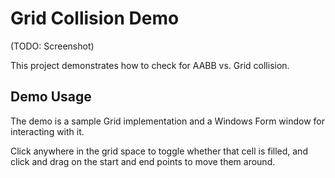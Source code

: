 ﻿Grid Collision Demo
===================

(TODO: Screenshot)

This project demonstrates how to check for AABB vs. Grid collision.

Demo Usage
----------

The demo is a sample Grid implementation and a Windows Form window for interacting with it.

Click anywhere in the grid space to toggle whether that cell is filled, and click and drag on the start and end points to move them around.
